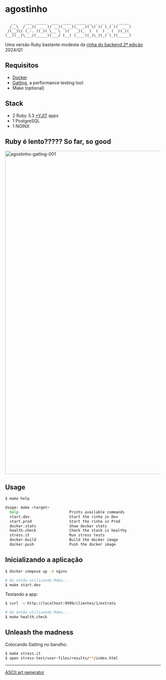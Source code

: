 # agostinho

```
   __    ___  _____  ___  ____  ____  _  _  _   _  _____ 
  /__\  / __)(  _  )/ __)(_  _)(_  _)( \( )( )_( )(  _  )
 /(__)\( (_-. )(_)( \__ \  )(   _)(_  )  (  ) _ (  )(_)( 
(__)(__)\___/(_____)(___/ (__) (____)(_)\_)(_) (_)(_____)
```

Uma versão Ruby bastante modesta da [rinha do backend 2ª edição](https://github.com/zanfranceschi/rinha-de-backend-2024-q1) 2024/Q1

## Requisitos

* [Docker](https://docs.docker.com/get-docker/)
* [Gatling](https://gatling.io/open-source/), a performance testing tool
* Make (optional)

## Stack

* 2 Ruby 3.3 [+YJIT](https://shopify.engineering/ruby-yjit-is-production-ready) apps
* 1 PostgreSQL
* 1 NGINX

## Ruby é lento????? So far, so good
<img width="1043" alt="agostinho-gatling-001" src="https://github.com/leandronsp/agostinho/assets/385640/80f82e6c-747b-4e66-bd02-09882a4f8e2d">

## Usage

```bash
$ make help

Usage: make <target>
  help                       Prints available commands
  start.dev                  Start the rinha in Dev
  start.prod                 Start the rinha in Prod
  docker.stats               Show docker stats
  health.check               Check the stack is healthy
  stress.it                  Run stress tests
  docker.build               Build the docker image
  docker.push                Push the docker image
```

## Inicializando a aplicação

```bash
$ docker compose up -d nginx

# Ou então utilizando Make...
$ make start.dev
```

Testando a app:

```bash
$ curl -v http://localhost:9999/clientes/1/extrato

# Ou então utilizando Make...
$ make health.check
```

## Unleash the madness

Colocando Gatling no barulho:

```bash
$ make stress.it 
$ open stress-test/user-files/results/**/index.html
```

----

[ASCII art generator](http://www.network-science.de/ascii/)
